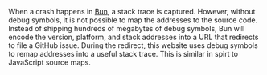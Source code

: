 <!-- The following is visible on the website's homepage -->

When a crash happens in [Bun](https://bun.sh), a stack trace is captured. However, without debug symbols, it is not possible to map the addresses to the source code. Instead of shipping hundreds of megabytes of debug symbols, Bun will encode the version, platform, and stack addresses into a URL that redirects to file a GitHub issue. During the redirect, this website uses debug symbols to remap addresses into a useful stack trace. This is similar in spirt to JavaScript source maps.
